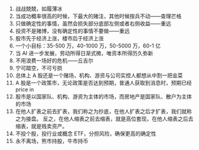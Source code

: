 1. 战战兢兢，如履薄冰
2. 当成功概率很高的时候，下最大的赌注，其他时候按兵不动——查理芒格
3. 只做确定性的事情，虽然会损失部分底部左侧或者右侧收益——重远
4. 投资不是赌博，没有确定性的事情不要做——重远
5. 股市先于经济上涨，楼市后于经济上涨
6. 一个小目标：35-500 万，40-1000 万，50-5000 万，60-1 亿
7. 当 AI 进一步发展，劳动所得日渐式微，唯资本所得历久弥新
8. 不用浪费一场好的危机——丘吉尔
9. 宁可踏空，不可亏损
10. 总体上 A 股还是一个赌场，机构、游资与公司实控人都想从中割一把韭菜
11. A 股是一个政策市，无论政策是否达到预期，普通人获取到消息时，预期已经 price in
12. 股市是以国家队、机构、游资为主体的市场，而房地产是国家队、散户为主体的市场
13. 在他人扩表之前去扩表，我们称之为抄底，在他人扩表之后才扩表，我们就称之为接盘。  反之，在他人缩表之前去缩表，就是高位套现，在他人缩表之后去缩表，就是贱卖资产。
14. 不投个股，投行业或概念 ETF，分担风险，确保更高的确定性
15. 永不离场，熊市持股，牛市持币